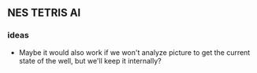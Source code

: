 ## NES TETRIS AI

### ideas

-   Maybe it would also work if we won't analyze picture to get the current state of the well, but we'll keep it internally?
